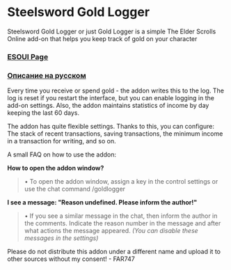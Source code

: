 # Steelsword Gold Logger
Steelsword Gold Logger or just Gold Logger is a simple The Elder Scrolls Online add-on that helps you keep track of gold on your character

### [ESOUI Page](https://www.esoui.com/downloads/info2668-SteelswordGoldLogger.html)
### [Описание на русском](https://steelsword.ru/addons/sgl/)

Every time you receive or spend gold - the addon writes this to the log.
The log is reset if you restart the interface, but you can enable logging in the add-on settings.
Also, the addon maintains statistics of income by day keeping the last 60 days.

The addon has quite flexible settings. Thanks to this, you can configure: The stack of recent transactions, saving transactions, the minimum income in a transaction for writing, and so on.

A small FAQ on how to use the addon:

**How to open the addon window?**
>  • To open the addon window, assign a key in the control settings or use the chat command /goldlogger
  
**I see a message: "Reason undefined. Please inform the author!"**
>  • If you see a similar message in the chat, then inform the author in the comments.
Indicate the reason number in the message and after what actions the message appeared.
*(You can disable these messages in the settings)*

Please do not distribute this addon under a different name and upload it to other sources without my consent! - FAR747
